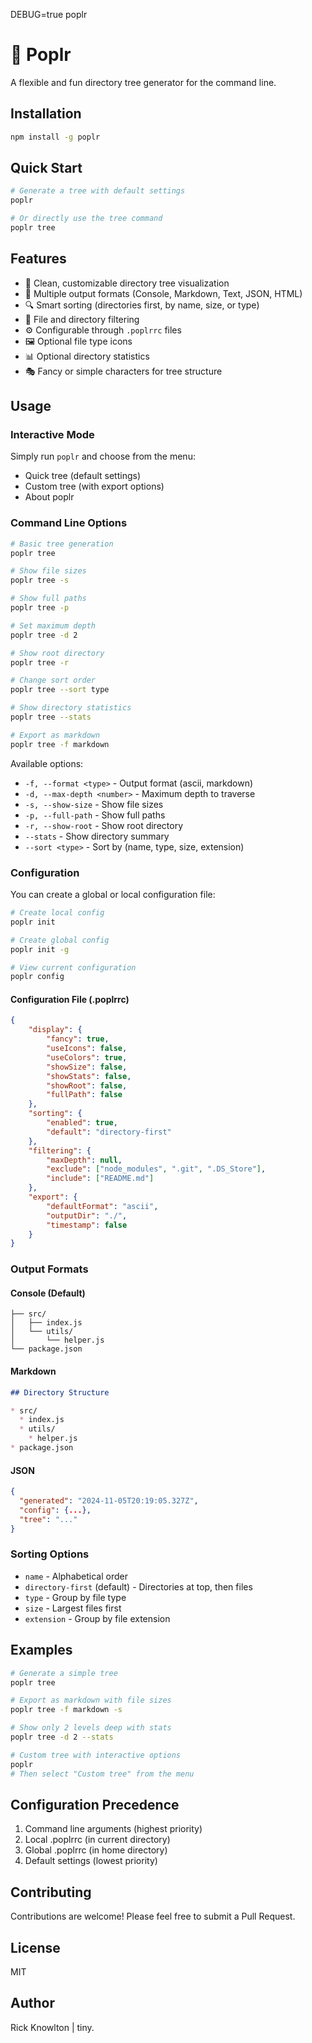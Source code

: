 DEBUG=true poplr
# 🌳 Poplr

A flexible and fun directory tree generator for the command line.

## Installation

```bash
npm install -g poplr
```

## Quick Start

```bash
# Generate a tree with default settings
poplr

# Or directly use the tree command
poplr tree
```

## Features

- 📁 Clean, customizable directory tree visualization
- 🎨 Multiple output formats (Console, Markdown, Text, JSON, HTML)
- 🔍 Smart sorting (directories first, by name, size, or type)
- 🎯 File and directory filtering
- ⚙️ Configurable through `.poplrrc` files
- 🖼️ Optional file type icons
- 📊 Optional directory statistics
- 🎭 Fancy or simple characters for tree structure

## Usage

### Interactive Mode

Simply run `poplr` and choose from the menu:
- Quick tree (default settings)
- Custom tree (with export options)
- About poplr

### Command Line Options

```bash
# Basic tree generation
poplr tree

# Show file sizes
poplr tree -s

# Show full paths
poplr tree -p

# Set maximum depth
poplr tree -d 2

# Show root directory
poplr tree -r

# Change sort order
poplr tree --sort type

# Show directory statistics
poplr tree --stats

# Export as markdown
poplr tree -f markdown
```

Available options:
- `-f, --format <type>` - Output format (ascii, markdown)
- `-d, --max-depth <number>` - Maximum depth to traverse
- `-s, --show-size` - Show file sizes
- `-p, --full-path` - Show full paths
- `-r, --show-root` - Show root directory
- `--stats` - Show directory summary
- `--sort <type>` - Sort by (name, type, size, extension)

### Configuration

You can create a global or local configuration file:

```bash
# Create local config
poplr init

# Create global config
poplr init -g

# View current configuration
poplr config
```

#### Configuration File (.poplrrc)

```json
{
    "display": {
        "fancy": true,
        "useIcons": false,
        "useColors": true,
        "showSize": false,
        "showStats": false,
        "showRoot": false,
        "fullPath": false
    },
    "sorting": {
        "enabled": true,
        "default": "directory-first"
    },
    "filtering": {
        "maxDepth": null,
        "exclude": ["node_modules", ".git", ".DS_Store"],
        "include": ["README.md"]
    },
    "export": {
        "defaultFormat": "ascii",
        "outputDir": "./",
        "timestamp": false
    }
}
```

### Output Formats

#### Console (Default)
```
├── src/
│   ├── index.js
│   └── utils/
│       └── helper.js
└── package.json
```

#### Markdown
```markdown
## Directory Structure

* src/
  * index.js
  * utils/
    * helper.js
* package.json
```

#### JSON
```json
{
  "generated": "2024-11-05T20:19:05.327Z",
  "config": {...},
  "tree": "..."
}
```

### Sorting Options

- `name` - Alphabetical order
- `directory-first` (default) - Directories at top, then files
- `type` - Group by file type
- `size` - Largest files first
- `extension` - Group by file extension

## Examples

```bash
# Generate a simple tree
poplr tree

# Export as markdown with file sizes
poplr tree -f markdown -s

# Show only 2 levels deep with stats
poplr tree -d 2 --stats

# Custom tree with interactive options
poplr
# Then select "Custom tree" from the menu
```

## Configuration Precedence

1. Command line arguments (highest priority)
2. Local .poplrrc (in current directory)
3. Global .poplrrc (in home directory)
4. Default settings (lowest priority)

## Contributing

Contributions are welcome! Please feel free to submit a Pull Request.

## License

MIT

## Author

Rick Knowlton | tiny.